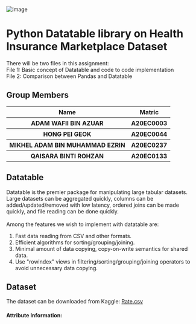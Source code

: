 ![image](https://user-images.githubusercontent.com/120556342/211182736-a99ae2f7-2f1c-488a-a388-9cb2efc2afa1.png)
# **Python Datatable library on Health Insurance Marketplace Dataset**
There will be two files in this assignment:<br>
File 1: Basic concept of Datatable and code to code implementation<br>
File 2: Comparison between Pandas and Datatable

## **Group Members**
<table>
  <tr>
    <th>Name</th>
    <th>Matric</th>
  </tr>
  <tr>
    <th>ADAM WAFII BIN AZUAR</th>
    <th>A20EC0003</th>
  </tr>
  <tr>
    <th>HONG PEI GEOK</th>
    <th>A20EC0044</th>
  </tr>
    <tr>
    <th>MIKHEL ADAM BIN MUHAMMAD EZRIN</th>
    <th>A20EC0237</th>
  </tr>
    <tr>
    <th>QAISARA BINTI ROHZAN</th>
    <th>A20EC0133</th>
  </tr>
</table>

## **Datatable**
Datatable is the premier package for manipulating large tabular datasets. Large datasets can be aggregated quickly, columns can be added/updated/removed with low latency, ordered joins can be made quickly, and file reading can be done quickly.<br><br>
Among the features we wish to implement with datatable are:
1. Fast data reading from CSV and other formats.
2. Efficient algorithms for sorting/grouping/joining.
3. Minimal amount of data copying, copy-on-write semantics for shared data.
4. Use "rowindex" views in filtering/sorting/grouping/joining operators to avoid unnecessary data copying.

## **Dataset**
The dataset can be downloaded from Kaggle: <a href="https://www.kaggle.com/datasets/hhs/health-insurance-marketplace?select=Rate.csv">Rate.csv</a>
#### Attribute Information:


